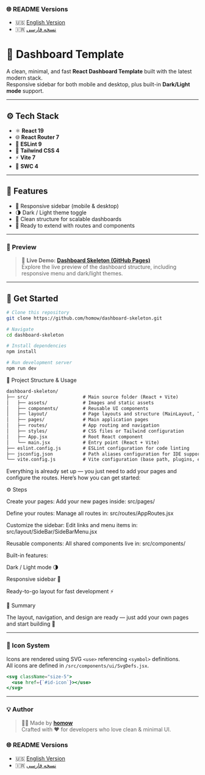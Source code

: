 ### 🌐 README Versions
- 🇺🇸 [English Version](./README.md)
- 🇮🇷 [نسخه فارسی](./README.FA.md)


# 🧩 Dashboard Template

A clean, minimal, and fast **React Dashboard Template** built with the latest modern stack.  
Responsive sidebar for both mobile and desktop, plus built-in **Dark/Light mode** support.

---

## ⚙️ Tech Stack

- ⚛️ **React 19**
- 🌐 **React Router 7**
- 🧹 **ESLint 9**
- 🎨 **Tailwind CSS 4**
- ⚡ **Vite 7**
- 🦀 **SWC 4**

---

## 🚀 Features

- 📱 Responsive sidebar (mobile & desktop)
- 🌗 Dark / Light theme toggle
- 🧠 Clean structure for scalable dashboards
- 🧩 Ready to extend with routes and components

---

### 🔗 Preview

> 🚀 **Live Demo:** [**Dashboard Skeleton (GitHub Pages)**](https://homow.github.io/dashboard-skeleton)  
> Explore the live preview of the dashboard structure, including responsive menu and dark/light themes.

---

## 🧭 Get Started

```bash
# Clone this repository
git clone https://github.com/homow/dashboard-skeleton.git

# Navigate
cd dashboard-skeleton

# Install dependencies
npm install

# Run development server
npm run dev
```

📁 Project Structure & Usage

```markdown
dashboard-skeleton/
├── src/                    # Main source folder (React + Vite)
│   ├── assets/             # Images and static assets
│   ├── components/         # Reusable UI components
│   ├── layout/             # Page layouts and structure (MainLayout, TopBar, SideBar)
│   ├── pages/              # Main application pages
│   ├── routes/             # App routing and navigation
│   ├── styles/             # CSS files or Tailwind configuration
│   ├── App.jsx             # Root React component
│   └── main.jsx            # Entry point (React + Vite)
├── eslint.config.js        # ESLint configuration for code linting
├── jsconfig.json           # Path aliases configuration for IDE support
└── vite.config.js          # Vite configuration (base path, plugins, etc.)
```

Everything is already set up — you just need to add your pages and configure the routes.
Here’s how you can get started:

⚙️ Steps

Create your pages:
Add your new pages inside:
src/pages/

Define your routes:
Manage all routes in:
src/routes/AppRoutes.jsx

Customize the sidebar:
Edit links and menu items in:
src/layout/SideBar/SideBarMenu.jsx

Reusable components:
All shared components live in:
src/components/

Built-in features:

Dark / Light mode 🌗

Responsive sidebar 📱

Ready-to-go layout for fast development ⚡

🧭 Summary

The layout, navigation, and design are ready —
just add your own pages and start building 🚀

---

### 🔗 Icon System

Icons are rendered using SVG `<use>` referencing `<symbol>` definitions.  
All icons are defined in `/src/components/ui/SvgDefs.jsx`.

```jsx
<svg className="size-5">
  <use href={`#id-icon`}></use>
</svg>
```

---

### 💡 Author

> 👨‍💻 Made by [**homow**](https://github.com/homow)  
> Crafted with ❤️ for developers who love clean & minimal UI.

### 🌐 README Versions
- 🇺🇸 [English Version](./README.md)
- 🇮🇷 [نسخه فارسی](./README.FA.md)
